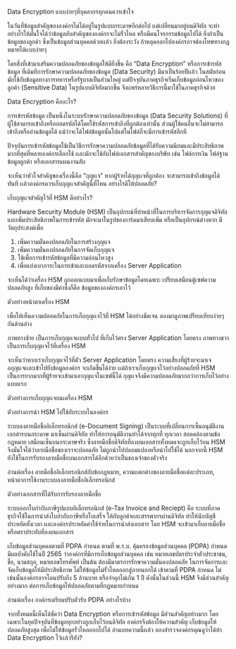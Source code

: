 Data Encryption แบบง่ายๆที่บุคลากรทุกคนควรเข้าใจ

ในวันที่ข้อมูลสำคัญขององค์กรไม่ได้อยู่ในรูปแบบกระดาษอีกต่อไป เเต่เปลี่ยนมาอยู่บนดิจิทัล จะทำอย่างไรให้มั่นใจได้ว่าข้อมูลลับสำคัญขององค์กรจะไม่รั่วไหล หรือมีคนโจรกรรมข้อมูลไปได้ ยิ่งถ้าเป็นข้อมูลของลูกค้า ซึ่งเป็นข้อมูลส่วนบุคคลด้วยเเล้ว ยิ่งต้องระวัง ถ้าหลุดออกไปองค์กรอาจต้องโทษทางกฎหมายได้เเบบง่ายๆ
 
โดยสิ่งที่เข้ามาเสริมความปลอดภัยของข้อมูลให้ดียิ่งขึ้น คือ “Data Encryption” หรือการเข้ารหัสข้อมูล ที่เดิมทีการรักษาความปลอดภัยของข้อมูล (Data Security) มีมาเป็นร้อยปีเเล้ว ในสมัยก่อนมักใช้กับข้อมูลทางการทหารหรือรัฐบาลเป็นส่วนใหญ่ เเต่ปัจจุบันภาคธุรกิจเริ่มเก็บข้อมูลอ่อนไหวของลูกค้า (Sensitive Data) ในรูปแบบดิจิทัลมากขึ้น จึงเเพร่หลายวิธีการนี้มาใช้ในภาคธุรกิจด้วย
 
Data Encryption คืออะไร?

การเข้ารหัสข้อมูล เป็นหนึ่งในระบบรักษาความปลอดภัยของข้อมูล (Data Security Solutions) ที่ผู้ใช้สามารถเข้าถึงหรือถอดรหัสได้โดยใช้รหัสการเข้าถึงที่ถูกต้องเท่านั้น ส่วนผู้ใช้คนอื่นจะไม่สามารถเข้าถึงหรืออ่านข้อมูลได้ แม้ว่าจะได้ไฟล์ข้อมูลนั้นไปแต่ในไฟล์ก็จะมีการเข้ารหัสอีกที
 
ปัจจุบันการเข้ารหัสข้อมูลใช้เป็นวิธีการรักษาความปลอดภัยข้อมูลที่ได้รับความนิยมและมีประสิทธิภาพมากที่สุดที่หลายองค์กรเลือกใช้ เเละมักจะใช้กับไฟล์เอกสารสำคัญของบริษัท เช่น ไฟล์การเงิน ไฟล์ฐานข้อมูลลูกค้า หรือเอกสารแผนงานลับ
 
จะเห็นว่าหัวใจสำคัญของเรื่องนี้คือ “กุญเเจ” หากผู้ร้ายได้กุญเเจที่ถูกต้อง จะสามารถเข้าถึงข้อมูลได้ทันที
เเล้วองค์กรควรเก็บกุญเเจสำคัญนี้ที่ไหน อย่างไรดีให้ปลอดภัย?
 
เก็บกุญเเจสำคัญไว้ที่ HSM ดีอย่างไร?

Hardware Security Module (HSM) เป็นอุปกรณ์ที่ทำหน้าที่ในการบริหารจัดการกุญแจดิจิทัล และเพิ่มประสิทธิภาพในการเข้ารหัส  มักจะมาในรูปของการ์ดมาเสียบเพิ่ม หรือเป็นอุปกรณ์ต่างหาก มีวัตถุประสงค์เพื่อ
 
1. เพิ่มความมั่นคงปลอดภัยในการสร้างกุญแจ
2. เพิ่มความมั่นคงปลอดภัยในการจัดเก็บกุญแจ
3. ใช้เพื่อการเข้ารหัสข้อมูลที่มีความอ่อนไหวสูง
4. เพื่อแบ่งเบาภาระในการเข้าและถอดรหัสจากเครื่อง Server Application
 
จะเห็นได้ว่าเครื่อง HSM ถูกออกแบบมาเพื่อเก็บรักษาข้อมูลโดยเฉพาะ เปรียบเสมือนตู้เซฟความปลอดภัยสูง ที่เก็บของมีค่าซึ่งก็คือ ข้อมูลขององค์กรเอาไว้  

ตัวอย่างหน้าตาเครื่อง HSM

 
เพื่อให้เห็นความปลอดภัยในการเก็บกุญเเจไว้ที่ HSM ได้อย่างชัดเจน  ลองมาดูภาพเปรียบเทียบง่ายๆกันด้านล่าง
 
ภาพทางซ้าย เป็นการเก็บกุญเเจเเบบทั่วไป ที่เก็บไว้ตรง Server Application โดยตรง
ภาพทางขวา เป็นการเก็บกุญเเจไว้ที่เครื่อง HSM
 
จะเห็นว่าหากเราเก็บกุญเเจไว้ที่ตัว Server Application โดยตรง ความเสี่ยงที่ผู้ร้ายจะมาเจอกุญเเจเเละเข้าไปยังข้อมูลองค์กร จะเกิดขึ้นได้ง่าย เเต่ถ้าเราเก็บกุญเเจไว้อย่างปลอดภัยที่ HSM เป็นการยากมากที่ผู้ร้ายจะเข้ามาเอากุญเเจในเซฟนี้ได้ กุญเเจจึงมีความปลอดภัยมากกว่าการเก็บไว้อย่างแบบแรก
 
ตัวอย่างการเก็บกุญเเจบนเครื่อง HSM
 
ตัวอย่างการนำ HSM ไปใช้กับระบบในองค์กร

 
ระบบลงลายมือชื่ออิเล็กทรอนิกส์ (e-Document Signing)
เป็นระบบที่เปลี่ยนการเซ็นอนุมัติงานเอกสารบนกระดาษ มาเซ็นผ่านดิจิทัล ทำให้การอนุมัติงานทำได้จากทุกที่ ทุกเวลา สอดคล้องตามข้อกฎหมาย เสมือนเซ็นบนกระดาษจริง ซึ่งลายมือชื่อดิจิทัลที่ลงบนเอกสารทั้งหมดจะถูกเก็บไว้บน HSM จึงมั่นใจได้ว่าลายมือชื่อของเราจะปลอดภัย ไม่ถูกนำไปปลอมแปลงหรือนำไปใช้ได้ นอกจากนี้ HSM ยังใช้ในการรับรองลายมือชื่อบนเอกสารได้อีกด้วยว่าเป็นของเจ้าของตัวจริง
 
อ่านต่อเรื่อง ลายมือชื่ออิเล็กทรอนิกส์กับข้อกฎหมาย, ความเเตกต่างของลายมือชื่อเเต่ละประเภท, หน้าตาการใช้งานระบบลงลายมือชื่ออิเล็กทรอนิกส์

ตัวอย่างเอกสารที่ได้รับการรับรองลายมือชื่อ

 
ระบบออกใบกำกับภาษีรูปแบบอิเล็กทรอนิกส์ (e-Tax Invoice and Reciept)
คือ ระบบที่ภาคธุรกิจใช้ในการนำส่งใบกำกับภาษีหรือใบเสร็จ ให้กับลูกค้าเเละสรรพากรผ่านดิจิทัล ทำให้นักบัญชีประหยัดทั้งเวลา เเละองค์กรประหยัดค่าใช้จ่ายในการนำส่งเอกสาร โดย HSM จะเข้ามาเก็บลายมือชื่อหรือตราประทับที่ลงบนเอกสาร
 
เก็บข้อมูลส่วนบุคคลตามที่ PDPA กำหนด
ตามที่ พ.ร.บ. คุ้มครองข้อมูลส่วนบุคคล (PDPA) กำหนด มีผลบังคับใช้ในปี 2565 ว่าองค์กรที่มีการเก็บข้อมูลส่วนบุคคล เช่น หมายเลขบัตรประจำตัวประชาชน, ชื่อ, นามสกุล, หมายเลขโทรศัพท์ เป็นต้น ต้องมีมาตรการรักษาความมั่นคงปลอดภัย ในการจัดการเเละจัดเก็บข้อมูลให้มีประสิทธิภาพ ไม่ให้ข้อมูลไม่รั่วไหลออกสู่ภายนอกได้ เข้าตามที่ PDPA กำหนด ไม่เช่นนั้นองค์กรอาจโดนปรับถึง 5 ล้านบาท หรือจำคุกไม่เกิน 1 ปี ดังนั้นในส่วนนี้ HSM จึงมีส่วนสำคัญอย่างมาก ต่อการเก็บข้อมูลให้ปลอดภัยตามที่กฎหมายกำหนด
 
อ่านต่อเรื่อง องค์กรเตรียมปรับตัวรับ PDPA อย่างไรบ้าง
 
จากทั้งหมดนี้เห็นได้ชัดว่า Data Encryption หรือการเข้ารหัสข้อมูล มีส่วนสำคัญอย่างมาก โดยเฉพาะในยุคปัจจุบันที่ข้อมูลทุกอย่างถูกเก็บไว้บนดิจิทัล องค์กรจึงต้องให้ความสำคัญ เก็บข้อมูลให้ปลอดภัยสูงสุด เพื่อไม่ให้ข้อมูลรั่วไหลออกไปได้ อ่านบทความนี้เเล้ว ลองสำรวจองค์กรคุณดูว่าได้ทำ Data Encryption ไว้เเล้วรึยัง?
